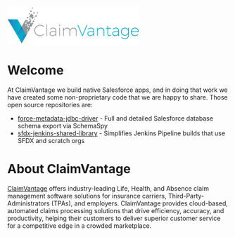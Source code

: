 ![ClaimVanage Logo](ClaimVantageLogo300.png)

# Welcome

At ClaimVantage we build native Salesforce apps, and in doing that work we have created some non-proprietary code
that we are happy to share. Those open source repositories are:

* [force-metadata-jdbc-driver](https://claimvantage.github.io/force-metadata-jdbc-driver/) - Full and detailed Salesforce database schema export via SchemaSpy
* [sfdx-jenkins-shared-library](https://claimvantage.github.io/sfdx-jenkins-shared-library/) - Simplifies Jenkins Pipeline builds that use SFDX and scratch orgs

# About ClaimVantage
[ClaimVantage](https://claimvantage.com/) offers industry-leading Life, Health, and Absence claim management software solutions for insurance carriers, Third-Party-Administrators (TPAs), and employers. ClaimVantage provides cloud-based, automated claims processing solutions that drive efficiency, accuracy, and productivity, helping their customers to deliver superior customer service for a competitive edge in a crowded marketplace.
